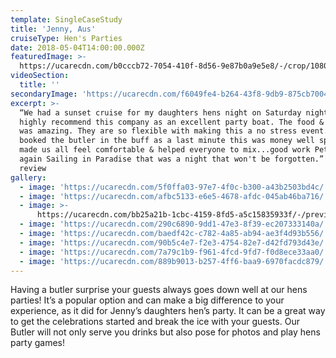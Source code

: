 ```yaml
---
template: SingleCaseStudy
title: 'Jenny, Aus'
cruiseType: Hen's Parties
date: 2018-05-04T14:00:00.000Z
featuredImage: >-
  https://ucarecdn.com/b0cccb72-7054-410f-8d56-9e87b0a9e5e8/-/crop/1080x1223/0,0/-/preview/
videoSection:
  title: ''
secondaryImage: 'https://ucarecdn.com/f6049fe4-b264-43f8-9db9-875cb700424f/-/preview/'
excerpt: >-
  “We had a sunset cruise for my daughters hens night on Saturday night. I can
  highly recommend this company as an excellent party boat. The food & service
  was amazing. They are so flexible with making this a no stress event. We
  booked the butler in the buff as a last minute this was money well spent he
  made us all feel comfortable & helped everyone to mix...good work Pete. Thanks
  again Sailing in Paradise that was a night that won't be forgotten.” Facebook
  review 
gallery:
  - image: 'https://ucarecdn.com/5f0ffa03-97e7-4f0c-b300-a43b2503bd4c/'
  - image: 'https://ucarecdn.com/afbc5133-e6e5-4678-afdc-045ab46ba716/'
  - image: >-
      https://ucarecdn.com/bb25a21b-1cbc-4159-8fd5-a5c15835933f/-/preview/-/enhance/26/
  - image: 'https://ucarecdn.com/290c6890-9dd1-47e3-8f39-ec207333140a/'
  - image: 'https://ucarecdn.com/baedf42c-c782-4a85-ab94-ae3f4d93b556/'
  - image: 'https://ucarecdn.com/90b5c4e7-f2e3-4754-82e7-d42fd793d43e/'
  - image: 'https://ucarecdn.com/7a79c1b9-f961-4fcd-9fd7-f0d8ece33aa0/'
  - image: 'https://ucarecdn.com/889b9013-b257-4ff6-baa9-6970facdc879/'
---
```

Having a butler surprise your guests always goes down well at our hens parties! It’s a popular option and can make a big difference to your experience, as it did for Jenny’s daughters hen’s party. It can be a great way to get the celebrations started and break the ice with your guests. Our Butler will not only serve you drinks but also pose for photos and play hens party games!
